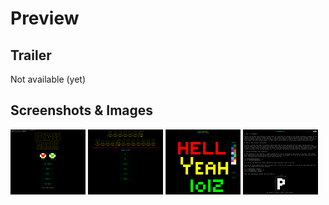 # Preview
## Trailer
Not available (yet)

## Screenshots & Images
<img src="https://raw.githubusercontent.com/wlhcode/picross-maker/master/scrshot/1.png" alt="drawing" width="120"/> <img src="https://raw.githubusercontent.com/wlhcode/picross-maker/master/scrshot/2.png" alt="drawing" width="120"/> <img src="https://raw.githubusercontent.com/wlhcode/picross-maker/master/scrshot/3.png" alt="drawing" width="120"/> <img src="https://raw.githubusercontent.com/wlhcode/picross-maker/master/scrshot/4.png" alt="drawing" width="120"/>
